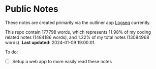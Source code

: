# Public Notes

These notes are created primarily via the outliner app [Logseq](https://github.com/logseq/logseq) currently.

This repo contain 177798 words, which represents 11.98% of my coding related notes (1484186 words), and 1.22% of my total notes (13084968 words). **Last updated:** 2024-01-09 19:00:01. 

To do:

- [ ] Setup a web app to more easily read these notes
